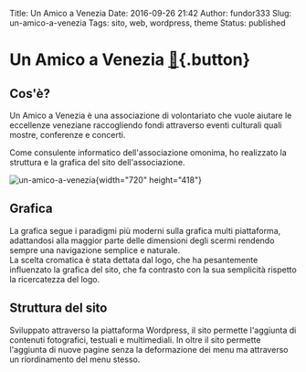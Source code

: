 Title: Un Amico a Venezia
Date: 2016-09-26 21:42
Author: fundor333
Slug: un-amico-a-venezia
Tags: sito, web, wordpress, theme
Status: published

Un Amico a Venezia [🔗](http://www.unamicoavenezia.org/wp_it/){.button}
======================================================================

Cos'è?
------

Un Amico a Venezia è una associazione di volontariato che vuole aiutare
le eccellenze veneziane raccogliendo fondi attraverso eventi culturali
quali mostre, conferenze e concerti.

Come consulente informatico dell'associazione omonima, ho realizzato la
struttura e la grafica del sito dell'associazione.

<!--more-->

![un-amico-a-venezia](http://www.fundor333.com/wp-content/uploads/2016/09/Un-Amico-a-Venezia-1024x594.png){width="720"
height="418"}

Grafica
-------

La grafica segue i paradigmi più moderni sulla grafica multi
piattaforma, adattandosi alla maggior parte delle dimensioni degli
scermi rendendo sempre una navigazione semplice e naturale.\
La scelta cromatica è stata dettata dal logo, che ha pesantemente
influenzato la grafica del sito, che fa contrasto con la sua semplicità
rispetto la ricercatezza del logo.

Struttura del sito
------------------

Sviluppato attraverso la piattaforma Wordpress, il sito permette
l'aggiunta di contenuti fotografici, testuali e multimediali. In oltre
il sito permette l'aggiunta di nuove pagine senza la deformazione dei
menu ma attraverso un riordinamento del menu stesso.
